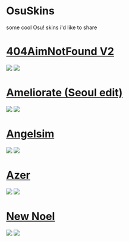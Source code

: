 # OsuSkins
some cool Osu! skins i'd like to share


# [404AimNotFound V2](https://s.put.re/AJLzZA8V.osk)
![](https://i.imgur.com/37CWRV8.png) 
![](https://i.imgur.com/nT71KBx.png)

# [Ameliorate (Seoul edit)](https://s.put.re/Yv3XN5iF.osk)
![](https://i.imgur.com/wrQrn9j.png) 
![](https://i.imgur.com/pMrjK2L.png) 

# [Angelsim](https://s.put.re/ir2HwkZp.osk)
![](https://i.imgur.com/d1TpniM.png) 
![](https://i.imgur.com/lsQZSsb.png) 

# [Azer](https://s.put.re/wXsY7AWE.osk)
![](https://i.imgur.com/MdRRAEV.png) 
![](https://i.imgur.com/JzD0zSc.png) 

# [New Noel]()
![](https://i.imgur.com/uXIhPEf.png) 
![](https://i.imgur.com/mRNexg3.png) 

# []()
![]() 
![]() 

# []()
![]() 
![]() 

# []()
![]() 
![]() 
